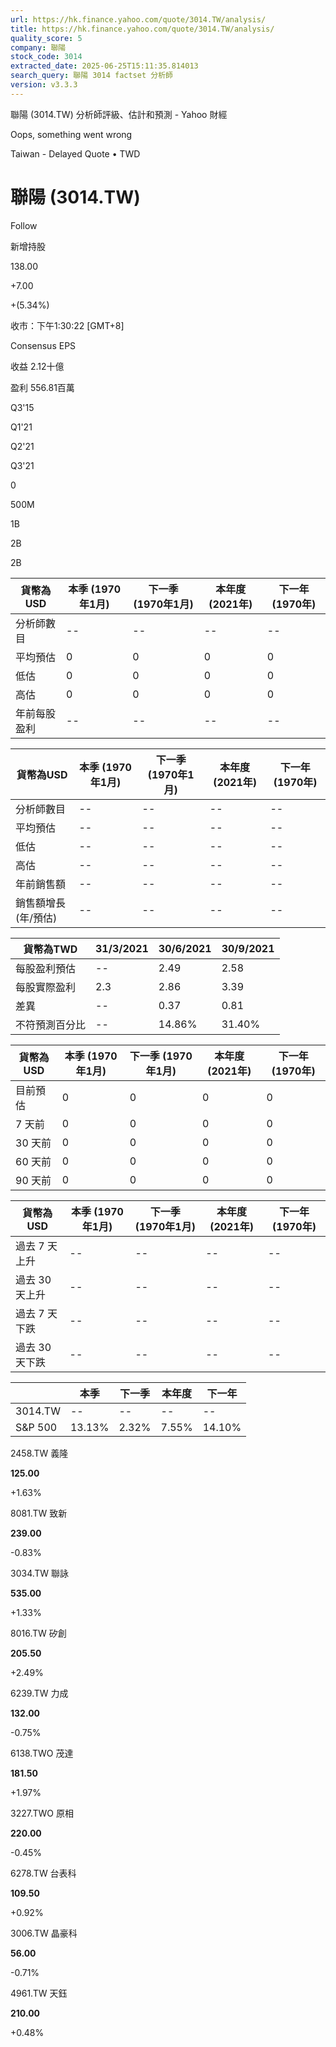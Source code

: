 ```yaml
---
url: https://hk.finance.yahoo.com/quote/3014.TW/analysis/
title: https://hk.finance.yahoo.com/quote/3014.TW/analysis/
quality_score: 5
company: 聯陽
stock_code: 3014
extracted_date: 2025-06-25T15:11:35.814013
search_query: 聯陽 3014 factset 分析師
version: v3.3.3
---
```


聯陽 (3014.TW) 分析師評級、估計和預測 - Yahoo 財經


Oops, something went wrong

 

Taiwan - Delayed Quote • TWD 

# 聯陽 (3014.TW)

Follow

 

新增持股

138.00

+7.00

+(5.34%)

收市：下午1:30:22 [GMT+8]

Consensus EPS

收益 2.12十億

盈利 556.81百萬

Q3'15

Q1'21

Q2'21

Q3'21

0

500M

1B

2B

2B

| 貨幣為USD | 本季 (1970年1月) | 下一季 (1970年1月) | 本年度 (2021年) | 下一年 (1970年) |
| --- | --- | --- | --- | --- |
| 分析師數目 | -- | -- | -- | -- |
| 平均預估 | 0 | 0 | 0 | 0 |
| 低估 | 0 | 0 | 0 | 0 |
| 高估 | 0 | 0 | 0 | 0 |
| 年前每股盈利 | -- | -- | -- | -- |

| 貨幣為USD | 本季 (1970年1月) | 下一季 (1970年1月) | 本年度 (2021年) | 下一年 (1970年) |
| --- | --- | --- | --- | --- |
| 分析師數目 | -- | -- | -- | -- |
| 平均預估 | -- | -- | -- | -- |
| 低估 | -- | -- | -- | -- |
| 高估 | -- | -- | -- | -- |
| 年前銷售額 | -- | -- | -- | -- |
| 銷售額增長 (年/預估) | -- | -- | -- | -- |

| 貨幣為TWD | 31/3/2021 | 30/6/2021 | 30/9/2021 |
| --- | --- | --- | --- |
| 每股盈利預估 | -- | 2.49 | 2.58 |
| 每股實際盈利 | 2.3 | 2.86 | 3.39 |
| 差異 | -- | 0.37 | 0.81 |
| 不符預測百分比 | -- | 14.86% | 31.40% |

| 貨幣為USD | 本季 (1970年1月) | 下一季 (1970年1月) | 本年度 (2021年) | 下一年 (1970年) |
| --- | --- | --- | --- | --- |
| 目前預估 | 0 | 0 | 0 | 0 |
| 7 天前 | 0 | 0 | 0 | 0 |
| 30 天前 | 0 | 0 | 0 | 0 |
| 60 天前 | 0 | 0 | 0 | 0 |
| 90 天前 | 0 | 0 | 0 | 0 |

| 貨幣為USD | 本季 (1970年1月) | 下一季 (1970年1月) | 本年度 (2021年) | 下一年 (1970年) |
| --- | --- | --- | --- | --- |
| 過去 7 天上升 | -- | -- | -- | -- |
| 過去 30 天上升 | -- | -- | -- | -- |
| 過去 7 天下跌 | -- | -- | -- | -- |
| 過去 30 天下跌 | -- | -- | -- | -- |

|  | 本季 | 下一季 | 本年度 | 下一年 |
| --- | --- | --- | --- | --- |
| 3014.TW | -- | -- | -- | -- |
| S&P 500 | 13.13% | 2.32% | 7.55% | 14.10% |

2458.TW  義隆

**125.00**

+1.63%

8081.TW  致新

**239.00**

-0.83%

3034.TW  聯詠

**535.00**

+1.33%

8016.TW  矽創

**205.50**

+2.49%

6239.TW  力成

**132.00**

-0.75%

6138.TWO  茂達

**181.50**

+1.97%

3227.TWO  原相

**220.00**

-0.45%

6278.TW  台表科

**109.50**

+0.92%

3006.TW  晶豪科

**56.00**

-0.71%

4961.TW  天鈺

**210.00**

+0.48%